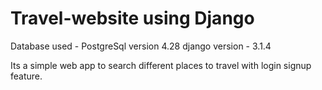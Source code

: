 # Travel-website using Django

Database used - PostgreSql version 4.28
django version - 3.1.4

Its a simple web app to search different places to travel with login signup feature.
